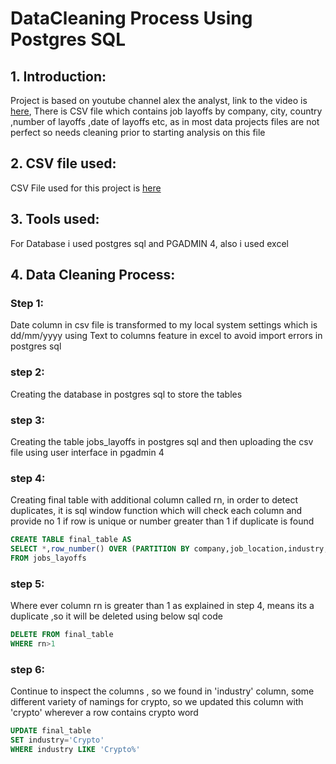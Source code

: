 # DataCleaning Process Using Postgres SQL

## 1. Introduction:

Project is based on youtube channel alex the analyst, link to the video is [here](https://www.youtube.com/watch?v=4UltKCnnnTA), 
There is CSV file which contains job layoffs by company, city, country ,number of layoffs ,date of layoffs etc, as in most data projects files are not perfect so needs cleaning prior to starting analysis on this file

## 2. CSV file used:

CSV File used for this project is [here](https://github.com/theatallah/datacleaning_using_postgres/blob/main/csv%20files/layoffs%20cleaned.csv) 

## 3. Tools used:

For Database i used postgres sql and PGADMIN 4, also i used excel

## 4. Data Cleaning Process:

### Step 1:

Date column in csv file is transformed to my local system settings which is dd/mm/yyyy using Text to columns feature in excel to avoid import errors in postgres sql

### step 2:

Creating the database in postgres sql to store the tables

### step 3:

Creating the table jobs_layoffs in postgres sql and then uploading the csv file using user interface in pgadmin 4

### step 4:

Creating final table with additional column called rn, in order to detect duplicates, it is sql window function which will check each column and provide no 1 if row is unique or number greater than 1 if duplicate is found

``` sql
CREATE TABLE final_table AS
SELECT *,row_number() OVER (PARTITION BY company,job_location,industry,total_laid_off,percentage_laid_off,date_of_layofs,stage,country,funds_raised_millions) AS rn
FROM jobs_layoffs
```

### step 5:

Where ever column rn is greater than 1 as explained in step 4, means its a duplicate ,so it will be deleted using below sql code 

``` sql
DELETE FROM final_table
WHERE rn>1
```

### step 6:

Continue to inspect the columns , so we found in 'industry' column, some different variety of namings for crypto, so we updated this column with 'crypto' wherever a row contains crypto word

``` sql
UPDATE final_table
SET industry='Crypto'
WHERE industry LIKE 'Crypto%'
```

###





